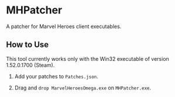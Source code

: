 # MHPatcher

A patcher for Marvel Heroes client executables.

## How to Use

This tool currently works only with the Win32 executable of version 1.52.0.1700 (Steam).

1. Add your patches to `Patches.json`.

2. Drag and `drop MarvelHeroesOmega.exe` on `MHPatcher.exe`.
